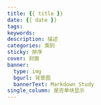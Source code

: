 ```yaml
---
title: {{ title }}
date: {{ date }}
tags: 
keywords: 
description: 描述
categories: 类别
sticky: 排序
cover: 封面
banner:
  type: img
  bgurl: 背景图
  bannerText: Markdown Study
single_column: 是否单块显示
---
```


